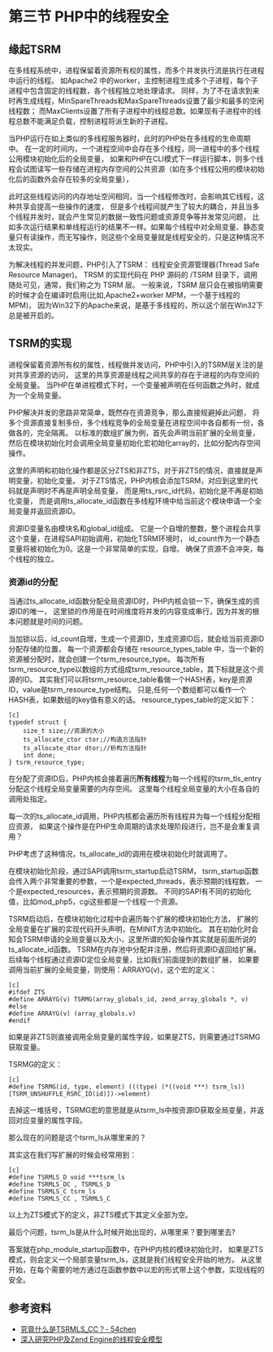 # 第三节 PHP中的线程安全

## 缘起TSRM
在多线程系统中，进程保留着资源所有权的属性，而多个并发执行流是执行在进程中运行的线程。
如Apache2 中的worker，主控制进程生成多个子进程，每个子进程中包含固定的线程数，各个线程独立地处理请求。
同样，为了不在请求到来时再生成线程，MinSpareThreads和MaxSpareThreads设置了最少和最多的空闲线程数；
而MaxClients设置了所有子进程中的线程总数。如果现有子进程中的线程总数不能满足负载，控制进程将派生新的子进程。

当PHP运行在如上类似的多线程服务器时，此时的PHP处在多线程的生命周期中。
在一定的时间内，一个进程空间中会存在多个线程，同一进程中的多个线程公用模块初始化后的全局变量，
如果和PHP在CLI模式下一样运行脚本，则多个线程会试图读写一些存储在进程内存空间的公共资源（如在多个线程公用的模块初始化后的函数外会存在较多的全局变量），

此时这些线程访问的内存地址空间相同，当一个线程修改时，会影响其它线程，这种共享会提高一些操作的速度，
但是多个线程间就产生了较大的耦合，并且当多个线程并发时，就会产生常见的数据一致性问题或资源竞争等并发常见问题，
比如多次运行结果和单线程运行的结果不一样。如果每个线程中对全局变量、静态变量只有读操作，而无写操作，则这些个全局变量就是线程安全的，只是这种情况不太现实。

为解决线程的并发问题，PHP引入了TSRM： 线程安全资源管理器(Thread Safe Resource Manager)。
TRSM 的实现代码在 PHP 源码的 /TSRM 目录下，调用随处可见，通常，我们称之为 TSRM 层。
一般来说，TSRM 层只会在被指明需要的时候才会在编译时启用(比如,Apache2+worker MPM，一个基于线程的MPM)，
因为Win32下的Apache来说，是基于多线程的，所以这个层在Win32下总是被开启的。

## TSRM的实现

进程保留着资源所有权的属性，线程做并发访问，PHP中引入的TSRM层关注的是对共享资源的访问，
这里的共享资源是线程之间共享的存在于进程的内存空间的全局变量。
当PHP在单进程模式下时，一个变量被声明在任何函数之外时，就成为一个全局变量。

PHP解决并发的思路非常简单，既然存在资源竞争，那么直接规避掉此问题，
将多个资源直接复制多份，多个线程竞争的全局变量在进程空间中各自都有一份，各做各的，完全隔离。
以标准的数组扩展为例，首先会声明当前扩展的全局变量，
然后在模块初始化时会调用全局变量初始化宏初始化array的，比如分配内存空间操作。

这里的声明和初始化操作都是区分ZTS和非ZTS，对于非ZTS的情况，直接就是声明变量，初始化变量。
对于ZTS情况，PHP内核会添加TSRM，对应到这里的代码就是声明时不再是声明全局变量，
而是用ts_rsrc_id代码，初始化是不再是初始化变量，
而是调用ts_allocate_id函数在多线程环境中给当前这个模块申请一个全局变量并返回资源ID。

资源ID变量名由模块名和global_id组成。
它是一个自增的整数，整个进程会共享这个变量，在进程SAPI初始调用，初始化TSRM环境时，
id_count作为一个静态变量将被初始化为0。这是一个非常简单的实现，自增。
确保了资源不会冲突，每个线程的独立。
 

### 资源id的分配

当通过ts_allocate_id函数分配全局资源ID时，PHP内核会锁一下，确保生成的资源ID的唯一，
这里锁的作用是在时间维度将并发的内容变成串行，因为并发的根本问题就是时间的问题。

当加锁以后，id_count自增，生成一个资源ID，生成资源ID后，就会给当前资源ID分配存储的位置，
每一个资源都会存储在 resource_types_table 中，当一个新的资源被分配时，就会创建一个tsrm_resource_type。
每次所有tsrm_resource_type以数组的方式组成tsrm_resource_table，其下标就是这个资源的ID。
其实我们可以将tsrm_resource_table看做一个HASH表，key是资源ID，value是tsrm_resource_type结构。
只是,任何一个数组都可以看作一个HASH表，如果数组的key值有意义的话。 
resource_types_table的定义如下：

	[c]
	typedef struct {
		size_t size;//资源的大小
		ts_allocate_ctor ctor;//构造方法指针
		ts_allocate_dtor dtor;//析构方法指针
		int done;
	} tsrm_resource_type;

在分配了资源ID后，PHP内核会接着遍历**所有线程**为每一个线程的tsrm_tls_entry分配这个线程全局变量需要的内存空间。
这里每个线程全局变量的大小在各自的调用处指定。

每一次的ts_allocate_id调用，PHP内核都会遍历所有线程并为每一个线程分配相应资源，
如果这个操作是在PHP生命周期的请求处理阶段进行，岂不是会重复调用？

PHP考虑了这种情况，ts_allocate_id的调用在模块初始化时就调用了。

在模块初始化阶段，通过SAPI调用tsrm_startup启动TSRM，
tsrm_startup函数会传入两个非常重要的参数，一个是expected_threads，表示预期的线程数，
一个是expected_resources，表示预期的资源数。
不同的SAPI有不同的初始化值，比如mod_php5，cgi这些都是一个线程一个资源。

TSRM启动后，在模块初始化过程中会遍历每个扩展的模块初始化方法，
扩展的全局变量在扩展的实现代码开头声明，在MINIT方法中初始化。
其在初始化时会知会TSRM申请的全局变量以及大小，这里所谓的知会操作其实就是前面所说的ts_allocate_id函数。
TSRM在内存池中分配并注册，然后将资源ID返回给扩展。
后续每个线程通过资源ID定位全局变量，比如我们前面提到的数组扩展，
如果要调用当前扩展的全局变量，则使用：ARRAYG(v)，这个宏的定义：

	[c]
	#ifdef ZTS
	#define ARRAYG(v) TSRMG(array_globals_id, zend_array_globals *, v)
	#else
	#define ARRAYG(v) (array_globals.v)
	#endif

如果是非ZTS则直接调用全局变量的属性字段，如果是ZTS，则需要通过TSRMG获取变量。

TSRMG的定义：

	[c]
	#define TSRMG(id, type, element) (((type) (*((void ***) tsrm_ls))[TSRM_UNSHUFFLE_RSRC_ID(id)])->element)

去掉这一堆括号，TSRMG宏的意思就是从tsrm_ls中按资源ID获取全局变量，并返回对应变量的属性字段。

那么现在的问题是这个tsrm_ls从哪里来的？

其实这在我们写扩展的时候会经常用到：

	[c]
	#define TSRMLS_D void ***tsrm_ls
	#define TSRMLS_DC , TSRMLS_D
	#define TSRMLS_C tsrm_ls
	#define TSRMLS_CC , TSRMLS_C

 

以上为ZTS模式下的定义，非ZTS模式下其定义全部为空。

最后个问题，tsrm_ls是从什么时候开始出现的，从哪里来？要到哪里去?

答案就在php_module_startup函数中，在PHP内核的模块初始化时，
如果是ZTS模式，则会定义一个局部变量tsrm_ls，这就是我们线程安全开始的地方。
从这里开始，在每个需要的地方通过在函数参数中以宏的形式带上这个参数，实现线程的安全。


## 参考资料
*  [究竟什么是TSRMLS_CC？- 54chen](http://www.54chen.com/php-tech/what-is-tsrmls_cc.html)
* [深入研究PHP及Zend Engine的线程安全模型](http://blog.codinglabs.org/articles/zend-thread-safety.html)
 
